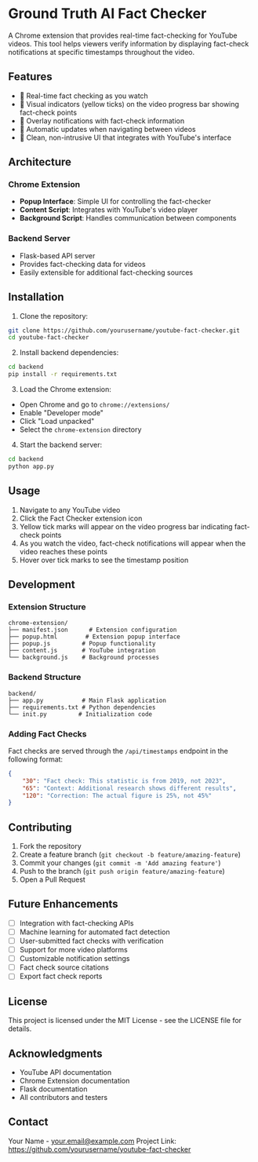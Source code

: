 # Ground Truth AI Fact Checker

A Chrome extension that provides real-time fact-checking for YouTube videos. This tool helps viewers verify information by displaying fact-check notifications at specific timestamps throughout the video.

## Features

- 🎯 Real-time fact checking as you watch
- 📍 Visual indicators (yellow ticks) on the video progress bar showing fact-check points
- 💬 Overlay notifications with fact-check information
- 🔄 Automatic updates when navigating between videos
- 🎨 Clean, non-intrusive UI that integrates with YouTube's interface

## Architecture

### Chrome Extension
- **Popup Interface**: Simple UI for controlling the fact-checker
- **Content Script**: Integrates with YouTube's video player
- **Background Script**: Handles communication between components

### Backend Server
- Flask-based API server
- Provides fact-checking data for videos
- Easily extensible for additional fact-checking sources

## Installation

1. Clone the repository:
```bash
git clone https://github.com/yourusername/youtube-fact-checker.git
cd youtube-fact-checker
```

2. Install backend dependencies:
```bash
cd backend
pip install -r requirements.txt
```

3. Load the Chrome extension:
- Open Chrome and go to `chrome://extensions/`
- Enable "Developer mode"
- Click "Load unpacked"
- Select the `chrome-extension` directory

4. Start the backend server:
```bash
cd backend
python app.py
```

## Usage

1. Navigate to any YouTube video
2. Click the Fact Checker extension icon
3. Yellow tick marks will appear on the video progress bar indicating fact-check points
4. As you watch the video, fact-check notifications will appear when the video reaches these points
5. Hover over tick marks to see the timestamp position

## Development

### Extension Structure
```
chrome-extension/
├── manifest.json      # Extension configuration
├── popup.html        # Extension popup interface
├── popup.js         # Popup functionality
├── content.js       # YouTube integration
└── background.js    # Background processes
```

### Backend Structure
```
backend/
├── app.py           # Main Flask application
├── requirements.txt # Python dependencies
└── init.py         # Initialization code
```

### Adding Fact Checks

Fact checks are served through the `/api/timestamps` endpoint in the following format:
```json
{
    "30": "Fact check: This statistic is from 2019, not 2023",
    "65": "Context: Additional research shows different results",
    "120": "Correction: The actual figure is 25%, not 45%"
}
```

## Contributing

1. Fork the repository
2. Create a feature branch (`git checkout -b feature/amazing-feature`)
3. Commit your changes (`git commit -m 'Add amazing feature'`)
4. Push to the branch (`git push origin feature/amazing-feature`)
5. Open a Pull Request

## Future Enhancements

- [ ] Integration with fact-checking APIs
- [ ] Machine learning for automated fact detection
- [ ] User-submitted fact checks with verification
- [ ] Support for more video platforms
- [ ] Customizable notification settings
- [ ] Fact check source citations
- [ ] Export fact check reports

## License

This project is licensed under the MIT License - see the LICENSE file for details.

## Acknowledgments

- YouTube API documentation
- Chrome Extension documentation
- Flask documentation
- All contributors and testers

## Contact

Your Name - your.email@example.com
Project Link: https://github.com/yourusername/youtube-fact-checker
